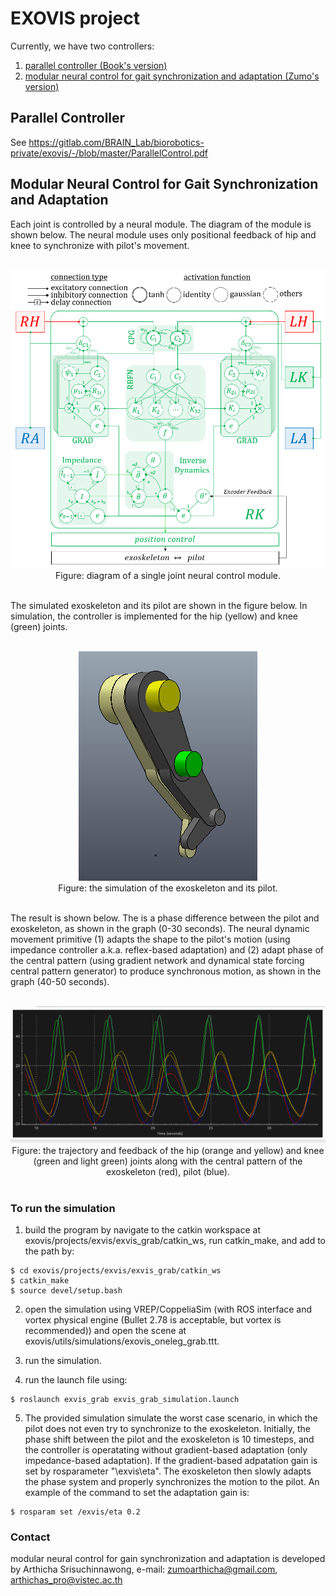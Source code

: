 # EXOVIS project

Currently, we have two controllers:
1. [parallel controller (Book's version)](#parallel-controller)
2. [modular neural control for gait synchronization and adaptation (Zumo's version)](#neural-dynamic-movement-primitive-controller)



## Parallel Controller

See https://gitlab.com/BRAIN_Lab/biorobotics-private/exovis/-/blob/master/ParallelControl.pdf

## Modular Neural Control for Gait Synchronization and Adaptation

Each joint is controlled by a neural module. The diagram of the module is shown below. The neural module uses only positional feedback of hip and knee to synchronize with pilot's movement.

<div align="center">
	<br/ >
  	<img src="pictures/modular_neural_control_for_gait_synchronization_and_adaptation.png" />
  	<br/ >
 	Figure: diagram of a single joint neural control module.
  	<br/ >
</div>
<br/ >

The simulated exoskeleton and its pilot are shown in the figure below. In simulation, the controller is implemented for the hip (yellow) and knee (green) joints.

<div align="center">
	<br/ >
  	<img src="pictures/exoskeleton_simulation.png" />
  	<br/ >
  	Figure: the simulation of the exoskeleton and its pilot.
 	<br/ >
</div>
<br/ >

The result is shown below. The is a phase difference between the pilot and exoskeleton, as shown in the graph (0-30 seconds). The neural dynamic movement primitive (1) adapts the shape to the pilot's motion (using impedance controller a.k.a. reflex-based adaptation) and (2) adapt phase of the central pattern (using gradient network and dynamical state forcing central pattern generator) to produce synchronous motion, as shown in the graph (40-50 seconds).

<div align="center">
	<br/ >
  	<img src="pictures/phase_adaptation_graph.png" />
  	<br/ >
  	Figure: the trajectory and feedback of the hip (orange and yellow) and knee (green and light green) joints along with the central pattern of the exoskeleton (red), pilot (blue).
  	<br/ >
</div>
<br/ >

### To run the simulation

1. build the program by navigate to the catkin workspace at exovis/projects/exvis/exvis_grab/catkin_ws, run catkin_make, and add to the path by:
``` 
$ cd exovis/projects/exvis/exvis_grab/catkin_ws
$ catkin_make
$ source devel/setup.bash
```

2. open the simulation using VREP/CoppeliaSim (with ROS interface and vortex physical engine (Bullet 2.78 is acceptable, but vortex is recommended)) and open the scene at exovis/utils/simulations/exovis_oneleg_grab.ttt.

3. run the simulation.

4. run the launch file using:
``` 
$ roslaunch exvis_grab exvis_grab_simulation.launch
```
5. The provided simulation simulate the worst case scenario, in which the pilot does not even try to synchronize to the exoskeleton. Initially, the phase shift between the pilot and the exoskeleton is 10 timesteps, and the controller is operatating without gradient-based adaptation (only impedance-based adaptation). If the gradient-based adpatation gain is set by rosparameter "\exvis\eta". The exoskeleton then slowly adapts the phase system and properly synchronizes the motion to the pilot. An example of the command to set the adaptation gain is:
``` 
$ rosparam set /exvis/eta 0.2
```

### Contact

modular neural control for gain synchronization and adaptation is developed by Arthicha Srisuchinnawong, e-mail: zumoarthicha@gmail.com, arthichas_pro@vistec.ac.th
